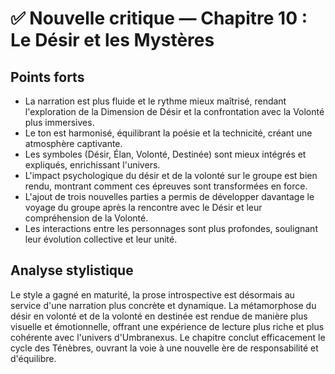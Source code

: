 # ✅ Nouvelle critique — Chapitre 10 : Le Désir et les Mystères

## Points forts
- La narration est plus fluide et le rythme mieux maîtrisé, rendant l'exploration de la Dimension de Désir et la confrontation avec la Volonté plus immersives.
- Le ton est harmonisé, équilibrant la poésie et la technicité, créant une atmosphère captivante.
- Les symboles (Désir, Élan, Volonté, Destinée) sont mieux intégrés et expliqués, enrichissant l'univers.
- L'impact psychologique du désir et de la volonté sur le groupe est bien rendu, montrant comment ces épreuves sont transformées en force.
- L'ajout de trois nouvelles parties a permis de développer davantage le voyage du groupe après la rencontre avec le Désir et leur compréhension de la Volonté.
- Les interactions entre les personnages sont plus profondes, soulignant leur évolution collective et leur unité.

## Analyse stylistique
Le style a gagné en maturité, la prose introspective est désormais au service d'une narration plus concrète et dynamique. La métamorphose du désir en volonté et de la volonté en destinée est rendue de manière plus visuelle et émotionnelle, offrant une expérience de lecture plus riche et plus cohérente avec l'univers d'Umbranexus. Le chapitre conclut efficacement le cycle des Ténèbres, ouvrant la voie à une nouvelle ère de responsabilité et d'équilibre.